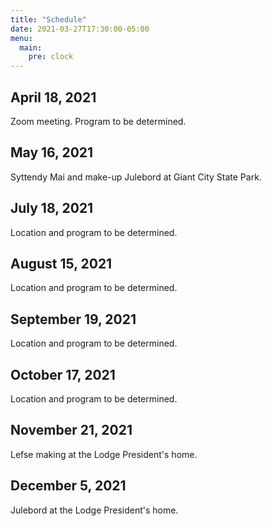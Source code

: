```yaml
---
title: "Schedule"
date: 2021-03-27T17:30:00-05:00
menu:
  main:
    pre: clock
---
```

## April 18, 2021

Zoom meeting.
Program to be determined.

## May 16, 2021

Syttendy Mai and make-up Julebord at Giant City State Park.

## July 18, 2021

Location and program to be determined.

## August 15, 2021

Location and program to be determined.

## September 19, 2021

Location and program to be determined.

## October 17, 2021

Location and program to be determined.

## November 21, 2021

Lefse making at the Lodge President's home.

## December 5, 2021

Julebord at the Lodge President's home.
